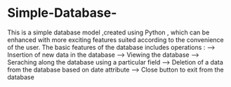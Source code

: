 # Simple-Database-
This is a simple database model ,created using Python , which can be enhanced with more exciting features suited according to the convenience of the user. The basic features of the database includes operations : 
--> Insertion of new data in the database
--> Viewing the database
--> Seraching along the database using a particular field
--> Deletion of a data from the database based on date attribute
--> Close button to exit from  the database 
